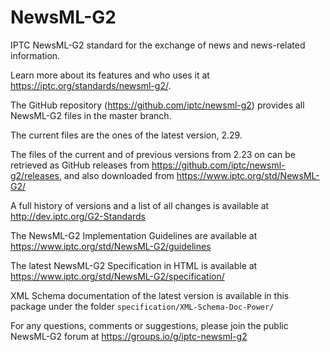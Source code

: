 # NewsML-G2

IPTC NewsML-G2 standard for the exchange of news and news-related information.

Learn more about its features and who uses it at
https://iptc.org/standards/newsml-g2/.

The GitHub repository (https://github.com/iptc/newsml-g2) provides all NewsML-G2
files in the master branch.

The current files are the ones of the latest version, 2.29.

The files of the current and of previous versions from 2.23 on can be retrieved
as GitHub releases from https://github.com/iptc/newsml-g2/releases, and also
downloaded from https://www.iptc.org/std/NewsML-G2/

A full history of versions and a list of all changes is available at
http://dev.iptc.org/G2-Standards

The NewsML-G2 Implementation Guidelines are available at
https://www.iptc.org/std/NewsML-G2/guidelines 

The latest NewsML-G2 Specification in HTML is available at
https://www.iptc.org/std/NewsML-G2/specification/

XML Schema documentation of the latest version is available in this package
under the folder `specification/XML-Schema-Doc-Power/`

For any questions, comments or suggestions, please join the public NewsML-G2
forum at https://groups.io/g/iptc-newsml-g2
